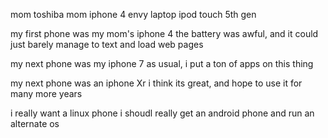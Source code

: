 mom toshiba
mom iphone 4
envy laptop
ipod touch 5th gen

my first phone was my mom's iphone 4
the battery was awful, and it could just barely manage to text and load web pages

my next phone was my iphone 7
as usual, i put a ton of apps on this thing

my next phone was an iphone Xr
i think its great, and hope to use it for many more years

i really want a linux phone
i shoudl really get an android phone and run an alternate os
